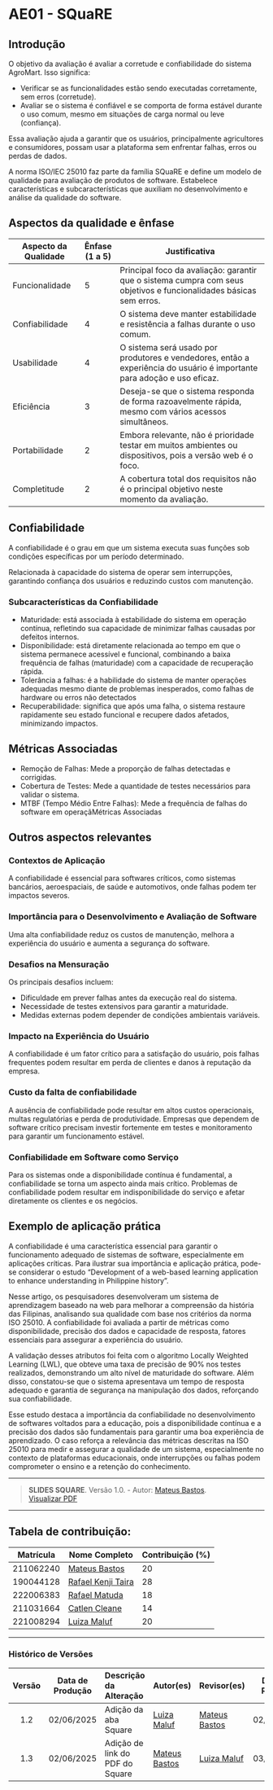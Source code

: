 # __AE01 - SQuaRE__

## __Introdução__

O objetivo da avaliação é avaliar a corretude e confiabilidade do sistema AgroMart. Isso significa:

- Verificar se as funcionalidades estão sendo executadas corretamente, sem erros (corretude).
- Avaliar se o sistema é confiável e se comporta de forma estável durante o uso comum, mesmo em situações de carga normal ou leve (confiança).

Essa avaliação ajuda a garantir que os usuários, principalmente agricultores e consumidores, possam usar a plataforma sem enfrentar falhas, erros ou perdas de dados.

A norma ISO/IEC 25010 faz parte da família SQuaRE e define um modelo de qualidade para avaliação de produtos de software. Estabelece características e subcaracterísticas que auxiliam no desenvolvimento e análise da qualidade do software.

## __Aspectos da qualidade e ênfase__

|Aspecto da Qualidade | Ênfase <br> (1 a 5) | Justificativa |
| ----- | ------- | --------|
| Funcionalidade | 5 | Principal foco da avaliação: garantir que o sistema cumpra com seus objetivos e funcionalidades básicas sem erros. | 
| Confiabilidade | 4 | O sistema deve manter estabilidade e resistência a falhas durante o uso comum. |  
| Usabilidade  | 4 | O sistema será usado por produtores e vendedores, então a experiência do usuário é importante para adoção e uso eficaz. |
| Eficiência | 3 | Deseja-se que o sistema responda de forma razoavelmente rápida, mesmo com vários acessos simultâneos. |
| Portabilidade | 2 | Embora relevante, não é prioridade testar em muitos ambientes ou dispositivos, pois a versão web é o foco. | 
| Completitude | 2 | A cobertura total dos requisitos não é o principal objetivo neste momento da avaliação. | 





## __Confiabilidade__

A confiabilidade é o grau em que um sistema executa suas funções sob condições específicas por um período determinado.

Relacionada à capacidade do sistema de operar sem interrupções, garantindo confiança dos usuários e reduzindo custos com manutenção.

### __Subcaracterísticas da Confiabilidade__

- Maturidade: está associada à estabilidade do sistema em operação contínua, refletindo sua capacidade de minimizar falhas causadas por defeitos internos.
- Disponibilidade: está diretamente relacionada ao tempo em que o sistema permanece acessível e funcional, combinando a baixa frequência de falhas (maturidade) com a capacidade de recuperação
rápida.
- Tolerância a falhas: é a habilidade do sistema de manter operações
adequadas mesmo diante de problemas inesperados, como falhas de
hardware ou erros não detectados
- Recuperabilidade: significa que após uma falha, o sistema restaure rapidamente seu estado funcional e recupere dados afetados, minimizando impactos.

## __Métricas Associadas__

- Remoção de Falhas: Mede a proporção de falhas detectadas e corrigidas.
- Cobertura de Testes: Mede a quantidade de testes necessários para
validar o sistema.
- MTBF (Tempo Médio Entre Falhas): Mede a frequência de falhas do
software em operaçãMétricas Associadas

## __Outros aspectos relevantes__

### __Contextos de Aplicação__

A confiabilidade é essencial para softwares críticos, como sistemas bancários, aeroespaciais,
de saúde e automotivos, onde falhas podem ter impactos severos.

### __Importância para o Desenvolvimento e Avaliação de Software__

Uma alta confiabilidade reduz os custos de manutenção, melhora a experiência do usuário e aumenta a
segurança do software.

### __Desafios na Mensuração__

Os principais desafios incluem:
- Dificuldade em prever falhas antes da execução real do sistema.
- Necessidade de testes extensivos para garantir a maturidade.
- Medidas externas podem depender de condições ambientais variáveis.

### __Impacto na Experiência do Usuário__

A confiabilidade é um fator crítico para a satisfação do usuário, pois falhas
frequentes podem resultar em perda de clientes e danos à reputação da empresa.

### __Custo da falta de confiabilidade__ 

A ausência de confiabilidade pode resultar em altos custos operacionais,
multas regulatórias e perda de produtividade. Empresas que dependem de software crítico precisam investir fortemente em testes e monitoramento para garantir um funcionamento estável.


### __Confiabilidade em Software como Serviço__

Para os sistemas onde a disponibilidade contínua é fundamental, a confiabilidade se torna um aspecto ainda mais crítico. Problemas de confiabilidade podem resultar em indisponibilidade do serviço e afetar diretamente os clientes e os negócios.

## __Exemplo de aplicação prática__

A confiabilidade é uma característica essencial para garantir o funcionamento adequado de sistemas de software, especialmente em aplicações críticas. Para ilustrar sua importância e aplicação prática,
pode-se considerar o estudo “Development of a web-based learning application to enhance understanding in Philippine history”.

Nesse artigo, os pesquisadores desenvolveram um sistema de aprendizagem baseado na web para melhorar a compreensão da história das Filipinas, analisando sua qualidade com base nos critérios da norma ISO 25010. A confiabilidade foi avaliada a partir de métricas como disponibilidade, precisão dos dados e capacidade de resposta, fatores essenciais para assegurar a experiência do usuário.

A validação desses atributos foi feita com o algoritmo Locally Weighted Learning (LWL), que obteve uma taxa de precisão de 90% nos  testes realizados, demonstrando um alto nível de maturidade do software. Além disso, constatou-se que o sistema apresentava um tempo de resposta adequado e garantia de segurança na manipulação dos dados, reforçando sua confiabilidade.

Esse estudo destaca a importância da confiabilidade no desenvolvimento de softwares voltados para a educação, pois a disponibilidade contínua e a precisão dos dados são fundamentais para garantir uma boa experiência de aprendizado. O caso reforça a relevância das métricas descritas na ISO 25010 para medir e assegurar a qualidade de um sistema, especialmente no contexto de plataformas educacionais, onde interrupções ou falhas podem comprometer o ensino e a retenção do conhecimento.

---
> <a name="ref2">  </a> **SLIDES SQUARE**. Versão 1.0. - Autor: [Mateus Bastos](https://github.com/MateuSansete).  
[Visualizar PDF](./assets/pdf/square-slides.pdf)



---


## Tabela de contribuição:

| Matrícula   | Nome Completo                                                   | Contribuição (%) |
|-------------|------------------------------------------------------------------|-----------------|
| 211062240   | [Mateus Bastos](https://github.com/MateuSansete)                 | 20               |
| 190044128   | [Rafael Kenji Taira](https://github.com/rafa-kenji)             | 28              |
| 222006383   | [Rafael Matuda](https://github.com/rmatuda)                     | 18               |
| 211031664   | [Catlen Cleane](https://github.com/catlenc)                     | 14               |
| 221008294   | [Luiza Maluf](https://github.com/LuizaMaluf)                    | 20               |  

---

### Histórico de Versões

| Versão | Data de Produção | Descrição da Alteração         | Autor(es)                              | Revisor(es)                          | Data de Revisão |
|:------:|:----------------:|:------------------------------|:-------------------------------------|:-----------------------------------|:--------------:|
| 1.2    | 02/06/2025       | Adição da aba Square           | [Luiza Maluf](https://github.com/LuizaMaluf)                  | [Mateus Bastos](https://github.com/MateuSansete) | 02/06/2025     |
| 1.3    | 02/06/2025       | Adição de link do PDF do Square | [Mateus Bastos](https://github.com/MateuSansete) | [Luiza Maluf](https://github.com/LuizaMaluf)                  | 03/06/2025     |
